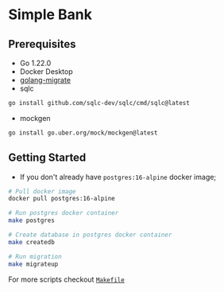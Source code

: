 # Simple Bank

## Prerequisites

- Go 1.22.0
- Docker Desktop
- [golang-migrate](https://github.com/golang-migrate/migrate/tree/master/cmd/migrate)
- sqlc
```bash
go install github.com/sqlc-dev/sqlc/cmd/sqlc@latest
```
- mockgen
```bash
go install go.uber.org/mock/mockgen@latest
```

## Getting Started

- If you don't already have `postgres:16-alpine` docker image;
```bash
# Pull docker image
docker pull postgres:16-alpine

# Run postgres docker container
make postgres

# Create database in postgres docker container 
make createdb

# Run migration
make migrateup
```

For more scripts checkout [`Makefile`](/Makefile)
